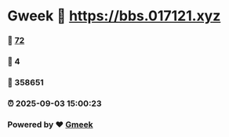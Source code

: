 # Gweek :link: https://bbs.017121.xyz 
### :page_facing_up: [72](https://bbs.017121.xyz/tag.html) 
### :speech_balloon: 4 
### :hibiscus: 358651 
### :alarm_clock: 2025-09-03 15:00:23 
### Powered by :heart: [Gmeek](https://github.com/Meekdai/Gmeek)
